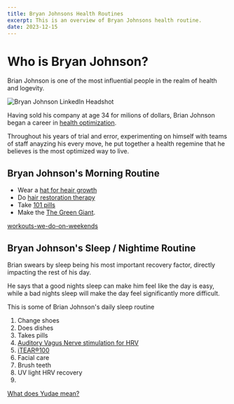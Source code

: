 ```yaml
---
title: Bryan Johnsons Health Routines
excerpt: This is an overview of Bryan Johnsons health routine. 
date: 2023-12-15
---
```


# Who is Bryan Johnson?

Brian Johnson is one of the most influential people in the realm of health and logevity. 

![Bryan Johnson LinkedIn Headshot](https://media.licdn.com/dms/image/D5603AQES0Ov5XGn0Ug/profile-displayphoto-shrink_800_800/0/1691624018108?e=2147483647&v=beta&t=ULC6U0i6tqRDQJTXZFKwM6lnR5Atbuk_frGRym2uvZY)

Having sold his company at age 34 for milions of dollars, Brian Johnson began a career in [health optimization](health-optimization.md). 

Throughout his years of trial and error, experimenting on himself with teams of staff anayzing his every move, he put together a health 
regemine that he believes is the most optimized way to live. 

## Bryan Johnson's Morning Routine

- Wear a [hat for heair growth](?)
- Do [hair restoration therapy](?) 
- Take [101 pills](?)
- Make the [The Green Giant](../diet-nutrition/the-green-giant).


[workouts-we-do-on-weekends](..fitness/workouts-we-do-on-weekends.md)

## Bryan Johnson's Sleep / Nightime Routine

Brian swears by sleep being his most important recovery factor, directly impacting the rest of his day. 

He says that a good nights sleep can make him feel like the day is easy, while a bad nights sleep will make the day feel significantly more difficult. 

This is some of Brian Johnson's daily sleep routine

1. Change shoes
2. Does dishes
3. Takes pills
4. [Auditory Vagus Nerve stimulation for HRV](auditory-vagus-nerve-stimulation.md)
5. [iTEAR®100](itier-100.md)
6. Facial care
7. Brush teeth
8. UV light HRV recovery
9. 


[What does Yudae mean?](../home.md)